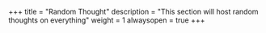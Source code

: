 +++
title = "Random Thought"
description = "This section will host random thoughts on everything"
weight = 1
alwaysopen = true
+++